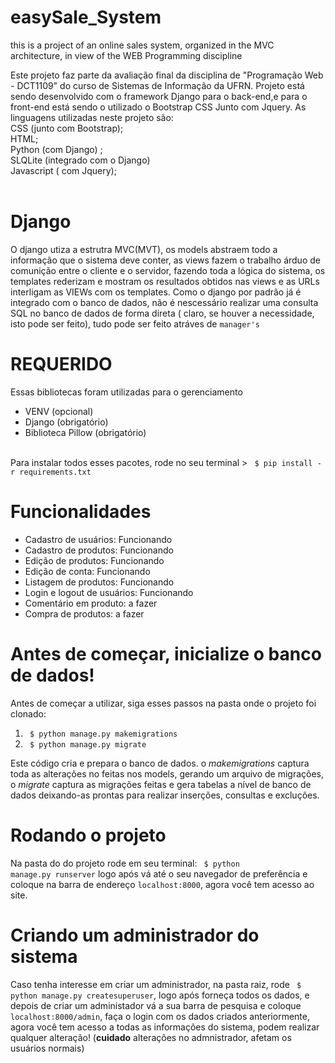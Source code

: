 # easySale_System
 this is a project of an online sales system, organized in the MVC architecture, in view of the WEB Programming discipline
 
 Este projeto faz parte da avaliação final da disciplina de "Programação Web - DCT1109" do curso de Sistemas de Informação da UFRN.
 Projeto está sendo desenvolvido com o framework Django para o back-end,e para o front-end está sendo o utilizado o Bootstrap CSS
 Junto com Jquery.
 As linguagens utilizadas neste projeto são:<br/>
  CSS (junto com Bootstrap);<br/>
  HTML;<br/>
  Python (com Django) ;<br/>
  SLQLite (integrado com o Django)<br/>
  Javascript ( com Jquery);<br/>
<br>
# Django
O django utiza a estrutra MVC(MVT), os models abstraem todo a informação que o sistema deve conter, as views fazem o trabalho árduo de comunição entre o cliente e o servidor, fazendo toda a lógica do sistema, os templates rederizam e mostram os resultados obtidos nas views e as URLs interligam as VIEWs com os templates.
Como o django por padrão já é integrado com o banco de dados, não é nescessário realizar uma consulta SQL no banco de dados de forma direta ( claro, se houver a necessidade, isto pode ser feito), tudo pode ser feito atráves de <code>manager's</code> 
<br>
# REQUERIDO
Essas bibliotecas foram utilizadas para o gerenciamento
<ul>
    <li>VENV (opcional)</li>
    <li>Django (obrigatório)</li>
    <li>Biblioteca Pillow (obrigatório)</li>
</ul>
</br>
Para instalar todos esses pacotes, rode no seu terminal > <code> $ pip install -r requirements.txt </code> 

<br/>

# Funcionalidades
<ul>
    <li>Cadastro de usuários: Funcionando</li>
    <li>Cadastro de produtos: Funcionando</li>
    <li>Edição de produtos: Funcionando</li>
    <li>Edição de conta: Funcionando</li>
    <li>Listagem de produtos: Funcionando</li>
    <li>Login e logout de usuários: Funcionando</li>
    <li>Comentário em produto: a fazer</li>
    <li>Compra de produtos: a fazer</li>
</ul>

# Antes de começar, inicialize o banco de dados!
Antes de começar a utilizar, siga esses passos na pasta onde o projeto foi clonado:
<ol>
    <li><code> $ python manage.py makemigrations</code></li>
    <li><code> $ python manage.py migrate</code></li>
</ol>
Este código cria e prepara o banco de dados. o <i>makemigrations</i> captura toda as alterações no feitas nos models, gerando um arquivo de migrações, o <i>migrate</i> captura as migrações feitas e gera tabelas a nível de banco de dados deixando-as prontas para realizar inserções, consultas e excluções.

# Rodando o projeto
Na pasta do do projeto rode em seu terminal: <code> $ python manage.py runserver</code> logo após vá até o seu navegador de preferência e coloque na barra de endereço <code>localhost:8000</code>, agora você tem acesso ao site.

# Criando um administrador do sistema
Caso tenha interesse em criar um administrador, na pasta raiz, rode <code> $ python manage.py createsuperuser</code>, logo após forneça todos os dados, e depois de criar um administador vá a sua barra de pesquisa e coloque <code>localhost:8000/admin</code>, faça o login com os dados criados anteriormente, agora você tem acesso a todas as informações do sistema, podem realizar qualquer alteração! (<strong>cuidado</strong> alterações no admnistrador, afetam os usuários normais)
